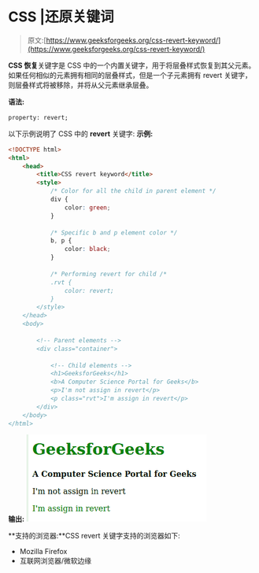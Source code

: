 # CSS |还原关键词

> 原文:[https://www.geeksforgeeks.org/css-revert-keyword/](https://www.geeksforgeeks.org/css-revert-keyword/)

**CSS 恢复**关键字是 CSS 中的一个内置关键字，用于将层叠样式恢复到其父元素。如果任何相似的元素拥有相同的层叠样式，但是一个子元素拥有 revert 关键字，则层叠样式将被移除，并将从父元素继承层叠。

**语法:**

```html
property: revert;
```

以下示例说明了 CSS 中的 **revert** 关键字:
**示例:**

```html
<!DOCTYPE html>
<html>
    <head>
        <title>CSS revert keyword</title>
        <style>
            /* Color for all the child in parent element */
            div {
                color: green;
            }

            /* Specific b and p element color */
            b, p {
                color: black;
            }

            /* Performing revert for child /*
            .rvt {
                color: revert;
            }
        </style>
    </head>
    <body>

        <!-- Parent elements -->
        <div class="container">

            <!-- Child elements -->
            <h1>GeeksforGeeks</h1>
            <b>A Computer Science Portal for Geeks</b>
            <p>I'm not assign in revert</p>
            <p class="rvt">I'm assign in revert</p>
        </div>
    </body>
</html>
```

**输出:**
![](img/8ac5cae722475b253fa7015de78ed4cf.png)

**支持的浏览器:**CSS revert 关键字支持的浏览器如下:

*   Mozilla Firefox
*   互联网浏览器/微软边缘
